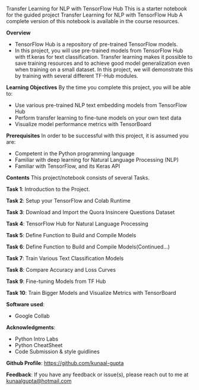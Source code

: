 Transfer Learning for NLP with TensorFlow Hub
This is a starter notebook for the guided project Transfer Learning for NLP with TensorFlow Hub
A complete version of this notebook is available in the course resources.

**Overview**
 * TensorFlow Hub is a repository of pre-trained TensorFlow models.
 * In this project, you will use pre-trained models from TensorFlow Hub with tf.keras for text classification. Transfer learning makes it possible to save training resources and to achieve good model generalization even when training on a small dataset. In this project, we will demonstrate this by training with several different TF-Hub modules.

**Learning Objectives**
 By the time you complete this project, you will be able to:

 * Use various pre-trained NLP text embedding models from TensorFlow Hub
 * Perform transfer learning to fine-tune models on your own text data
 * Visualize model performance metrics with TensorBoard
 
**Prerequisites**
 In order to be successful with this project, it is assumed you are:

 * Competent in the Python programming language
 * Familiar with deep learning for Natural Language Processing (NLP)
 * Familiar with TensorFlow, and its Keras API
 
**Contents**
This project/notebook consists of several Tasks.

**Task 1**: Introduction to the Project.

**Task 2**: Setup your TensorFlow and Colab Runtime

**Task 3**: Download and Import the Quora Insincere Questions Dataset

**Task 4**: TensorFlow Hub for Natural Language Processing

**Task 5**: Define Function to Build and Compile Models

**Task 6**: Define Function to Build and Compile Models(Continued...)

**Task 7**: Train Various Text Classification Models

**Task 8**: Compare Accuracy and Loss Curves

**Task 9**: Fine-tuning Models from TF Hub

**Task 10**: Train Bigger Models and Visualize Metrics with TensorBoard

**Software used**:
 * Google Collab

**Acknowledgments**:
* Python Intro Labs
* Python CheatSheet
* Code Submission & style guidlines



**Github Profile**: https://github.com/kunaal-gupta

**Feedback**: If you have any feedback or issue(s), please reach out to me at kunaalgupta@hotmail.com

